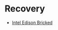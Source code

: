 Recovery
==

- [Intel Edison Bricked](https://communities.intel.com/thread/58226?start=15&tstart=0)

